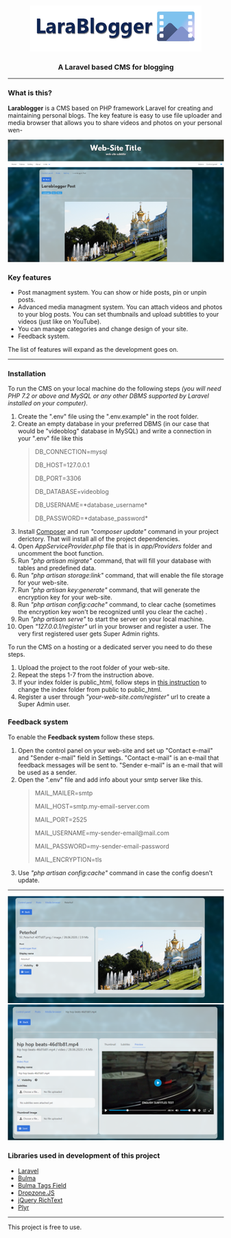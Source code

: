 <div style="text-align: center;">
    <img src="readme/logo.png" alt="">
    <h3>A Laravel based CMS for blogging</h3>
</div>
<hr/>
<div>
    <h3>What is this?</h3>
    <p><b>Larablogger</b> is a CMS based on PHP framework Laravel for creating and maintaining personal blogs. The key feature is easy to use file uploader and media browser that allows you to share videos and photos on your personal wen-</p>
</div>
<div>
    <img src="readme/photo1.png" alt="">
</div>
<div>
    <h3>Key features</h3>
    <ul>
        <li>Post managment system. You can show or hide posts, pin or unpin posts.</li>
        <li>Advanced media managment system. You can attach videos and photos to your blog posts. You can set thumbnails and upload subtitles to your videos (just like on YouTube).</li>
        <li>You can manage categories and change design of your site.</li>
        <li>Feedback system.</li>
    </ul>
    <p>The list of features will expand as the development goes on.</p>
</div>
<hr/>
<div>
    <h3>Installation</h3>
<p>To run the CMS on your local machine do the following steps <i>(you will need PHP 7.2 or above and MySQL or any other DBMS supported by Laravel installed on your computer)</i>.</p>
<ol>
    <li>Create the ".env" file using the ".env.example" in the root folder.</li>
    <li>Create an empty database in your preferred DBMS (in our case that would be "videoblog" database in MySQL) and write a connection in your ".env" file like this</li>
    <blockquote>
        <p>DB_CONNECTION=mysql</p>
        <p>DB_HOST=127.0.0.1</p>   
        <p>DB_PORT=3306</p>
        <p>DB_DATABASE=videoblog</p>
        <p>DB_USERNAME=*database_username*</p>
        <p>DB_PASSWORD=*database_password*</p>
    </blockquote>
        <li>Install <a href="https://getcomposer.org/" target="_blank">Composer</a> and run <i>"composer update"</i> command in your project derictory. That will install all of the project dependencies.</li>
    <li> Open <i>AppServiceProvider.php</i> file that is in <i>app/Providers</i> folder and uncomment the boot function.</li>
    <li>Run <i>"php artisan migrate"</i> command, that will fill your database with tables and predefined data.</li>
    <li>Run <i>"php artisan storage:link"</i> command, that will enable the file storage for your web-site.</li>
    <li>Run <i>"php artisan key:generate"</i> command, that will generate the encryption key for your web-site.</li>
    <li>Run <i>"php artisan config:cache"</i> command, to clear cache (sometimes the encryption key won't be recognized until you clear the cache) .</li>
    <li>Run <i>"php artisan serve"</i> to start the server on your local machine.</li>
    <li>Open <i>"127.0.0.1/register"</i> url in your browser and register a user. The very first registered user gets Super Admin rights.</li>
</ol>

<p>To run the CMS on a hosting or a dedicated server you need to do these steps.</p>
<ol>
    <li>Upload the project to the root folder of your web-site.</li>
    <li>Repeat the steps 1-7 from the instruction above.</li>
    <li>If your index folder is public_html, follow steps in <a href="https://stackoverflow.com/questions/30198669/how-to-change-public-folder-to-public-html-in-laravel-5" traget="_blank">this instruction</a> to change the index folder from public to public_html.</li>
    <li>Register a user through <i>"your-web-site.com/register"</i> url to create a Super Admin user.</li>
</ol>
<div>
    <h3>Feedback system</h3>
    <p>To enable the <b>Feedback system</b> follow these steps.</p>
    <ol>
        <li>Open the control panel on your web-site and set up "Contact e-mail" and "Sender e-mail" field in Settings. "Contact e-mail" is an e-mail that feedback messages will be sent to. "Sender e-mail" is an e-mail that will be used as a sender.</li>
        <li>Open the ".env" file and add info about your smtp server like this.</li>
        <blockquote>
            <p>MAIL_MAILER=smtp</p>
            <p>MAIL_HOST=smtp.my-email-server.com</p>
            <p>MAIL_PORT=2525</p>
            <p>MAIL_USERNAME=my-sender-email@mail.com</p>
            <p>MAIL_PASSWORD=my-sender-email-password</p>
            <p>MAIL_ENCRYPTION=tls</p>
        </blockquote>
        <li>Use <i>"php artisan config:cache"</i> command in case the config doesn't update.</li>
    </ol>
</div>
</div>

<hr>
<div>
    <img src="readme/photo2.png" alt="">
    <img src="readme/photo3.png" alt="">
</div>
<div>
    <h3>Libraries used in development of this project</h3>
    <ul>
        <li><a href="https://laravel.com/" target="_blank">Laravel</a></li>
        <li><a href="https://bulma.io/" target="_blank">Bulma</a></li>
        <li><a href="https://github.com/vyachkonovalov/bulma-tagsfield" target="_blank">Bulma Tags Field</a></li>
        <li><a href="https://www.dropzonejs.com/" target="_blank">Dropzone.JS</a></li>
        <li><a href="https://github.com/webfashionist/RichText" target="_blank">jQuery RichText</a></li>
        <li><a href="https://plyr.io/" target="_blank">Plyr</a></li>
    </ul>
</div>
<hr>
<div>
    <p>This project is free to use.</p>
</div>

